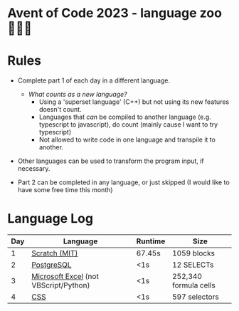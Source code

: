 # Avent of Code 2023 - language zoo 🦒🦏🦓

# Rules

- Complete part 1 of each day in a different language.
  - _What counts as a new language?_
    - Using a 'superset language' (C++) but not using its new features doesn't count.
    - Languages that _can_ be compiled to another language (e.g. typescript to javascript), do count (mainly cause I want to try typescript)
    - Not allowed to write code in one language and transpile it to another.
- Other languages can be used to transform the program input, if necessary.

- Part 2 can be completed in any language, or just skipped (I would like to have some free time this month)

# Language Log

| Day | Language                                  | Runtime | Size        |
| --- | ----------------------------------------- | ------- | ----------- |
| 1   | [Scratch (MIT)](https://scratch.mit.edu/) | 67.45s  | 1059 blocks |
| 2   | [PostgreSQL](https://www.postgresql.org/) | <1s     | 12 SELECTs  |
| 3   | [Microsoft Excel](https://www.microsoft.com/en-gb/microsoft-365/excel) (not VBScript/Python)| <1s | 252,340 formula cells |
| 4   | [CSS](https://developer.mozilla.org/en-US/docs/Web/CSS) | <1s     | 597 selectors  |

<!--
# Gallery

![](2023/gallery/day1.jpg)
_day 1 - scratch web UI did not like this many blocks on screen_ -->
